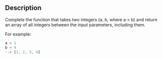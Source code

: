 ## Description

Complete the function that takes two integers (a, b, where a < b) and return an array of all integers between the input parameters, including them.

For example:

```ts
a = 1
b = 4
--> [1, 2, 3, 4]
```
